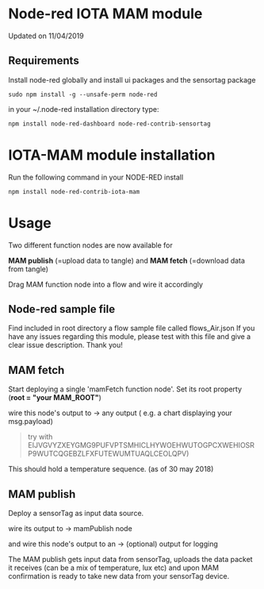 # Node-red IOTA MAM module

Updated on 11/04/2019

## Requirements

Install node-red globally and install ui packages and the sensortag package

```
sudo npm install -g --unsafe-perm node-red
```

in your ~/.node-red installation directory type:
```
npm install node-red-dashboard node-red-contrib-sensortag
```

# IOTA-MAM module installation

Run the following command in your NODE-RED install
```
npm install node-red-contrib-iota-mam
```

# Usage

Two different function nodes are now available for

**MAM publish** (=upload data to tangle)
and
**MAM fetch** (=download data from tangle)

Drag MAM function node into a flow and wire it accordingly

## Node-red sample file

Find included in root directory a flow sample file called flows_Air.json
If you have any issues regarding this module, please test with this file and give a clear issue description. Thank you!

## MAM fetch

Start deploying a single 'mamFetch function node'.
Set its root property (**root = "your MAM_ROOT"**)

wire this node's output to
-> any output ( e.g. a chart displaying your msg.payload)

> try with EIJVGVYZXEYGMG9PUFVPTSMHICLHYWOEHWUTOGPCXWEHIOSRP9WUTCQGEBZLFXFUTEWUMTUAQLCEOLQPV)

This should hold a temperature sequence. (as of 30 may 2018)


## MAM publish

Deploy a sensorTag as input data source.

wire its output to
-> mamPublish node

and wire this node's output to an
-> (optional) output for logging

The MAM publish gets input data from sensorTag, uploads the data packet it receives (can be a mix of temperature, lux etc) and upon MAM confirmation is ready to take new data from your sensorTag device.

